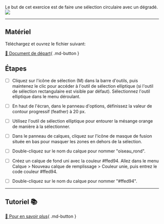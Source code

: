 Le but de cet exercice est de faire une sélection circulaire avec un dégradé. 
<img src="images/08_mesange_circulaire.png">
***  

## Matériel
Téléchargez et ouvrez le fichier suivant:   

[📁 Document de départ](https://tim-montmorency.com/compendium/582-121%E2%80%93illustration-numerique/exercices_photoshop/images/08_mesange.jpg){ .md-button }   <br>

## Étapes

- [ ] Cliquez sur l'icône de sélection (M) dans la barre d'outils, puis maintenez le clic pour accéder à l'outil de sélection elliptique (si l'outil de sélection rectangulaire est visible par défaut). Sélectionnez l'outil elliptique dans le menu déroulant.
- [ ] En haut de l'écran, dans le panneau d'options, définissez la valeur de contour progressif (feather) à 20 px.
- [ ] Utilisez l'outil de sélection elliptique pour entourer la mésange orange de manière à la sélectionner.
- [ ] Dans le panneau de calques, cliquez sur l'icône de masque de fusion située en bas pour masquer les zones en dehors de la sélection.
- [ ] Double-cliquez sur le nom du calque pour nommer "oiseau_rond".
- [ ] Créez un calque de fond uni avec la couleur #ffed94. Allez dans le menu Calque > Nouveau calque de remplissage > Couleur unie, puis entrez le code couleur #ffed94.
- [ ] Double-cliquez sur le nom du calque pour nommer "#ffed94".


***  
## Tutoriel 📚
[📖 Pour en savoir plus](https://cmontmorency365-my.sharepoint.com/:v:/g/personal/flpilote_cmontmorency_qc_ca/EZd7q9svWmpBiU4DtveYlq8B7jew9aOFR7vlbAEC5c9Evg?nav=eyJyZWZlcnJhbEluZm8iOnsicmVmZXJyYWxBcHAiOiJPbmVEcml2ZUZvckJ1c2luZXNzIiwicmVmZXJyYWxBcHBQbGF0Zm9ybSI6IldlYiIsInJlZmVycmFsTW9kZSI6InZpZXciLCJyZWZlcnJhbFZpZXciOiJNeUZpbGVzTGlua0NvcHkifX0&e=0rhfqg){ .md-button }   <br>





